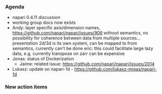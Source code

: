 ### Agenda
- napari 0.4.11 discussion
- working group docs now exists
- Andy: layer specific axis/dimension names, https://github.com/napari/napari/issues/906
    without semantics, no possibility for coherence between data from multiple sources... 
    presentation 2d/3d is its own system, can be mapped to from semantics, currently can't be done
    eric: this could facilitate large lazy data, e.g. currently transpose on zarr can be expensive
- Jonas: status of Dockerization
    - Jaime: related issue: https://github.com/napari/napari/issues/2014
- Lukasz: update on napari-1d - https://github.com/lukasz-migas/napari-1d

### New action items

